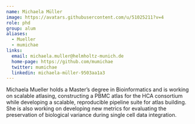 ```yaml
---
name: Michaela Müller
image: https://avatars.githubusercontent.com/u/51025211?v=4
role: phd
group: alum
aliases:
  - Mueller
  - mumichae
links:
  email: michaela.muller@helmholtz-munich.de
  home-page: https://github.com/mumichae
  twitter: mumichae
  linkedin: michaela-müller-9503aa1a3
---
```


Michaela Mueller holds a Master’s degree in Bioinformatics and is working on scalable atlasing, constructing a PBMC atlas for the HCA consortium while developing a scalable, reproducible pipeline suite for atlas building. She is also working on developing new metrics for evaluating the preservation of biological variance during single cell data integration.
